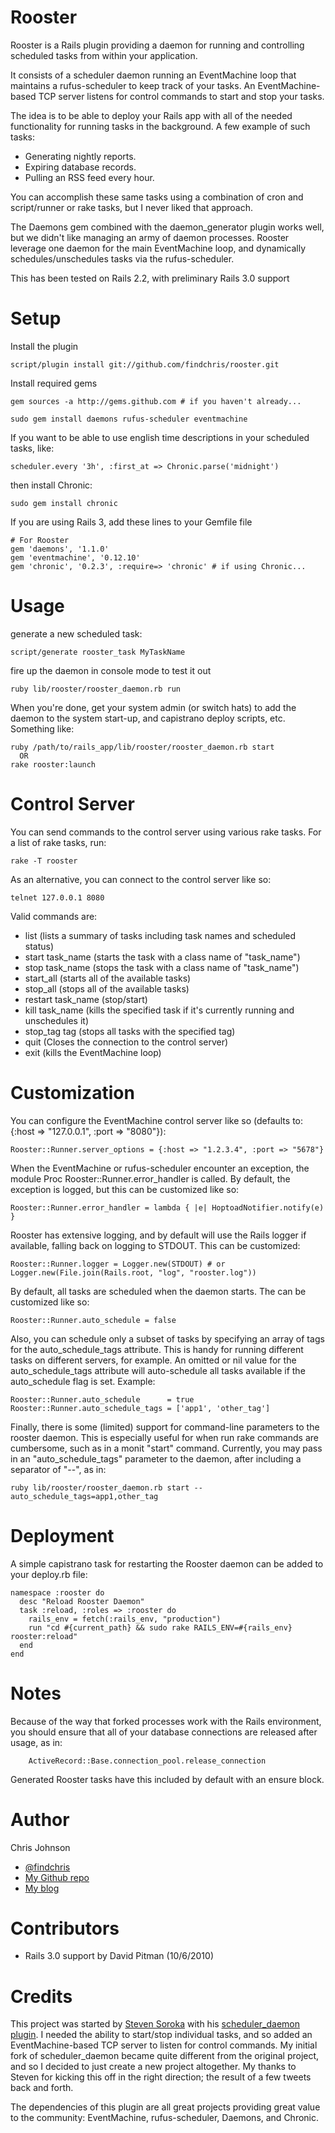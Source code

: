 Rooster
================

Rooster is a Rails plugin providing a daemon for running and controlling scheduled tasks from within your application. 

It consists of a scheduler daemon running an EventMachine loop that maintains a rufus-scheduler to keep track of your tasks.  An EventMachine-based TCP server listens for control commands to start and stop your tasks.

The idea is to be able to deploy your Rails app with all of the needed functionality for running tasks in the background.  A few example of such tasks:

* Generating nightly reports. 
* Expiring database records.
* Pulling an RSS feed every hour.

You can accomplish these same tasks using a combination of cron and script/runner or rake tasks, but I never liked that approach.

The Daemons gem combined with the daemon_generator plugin works well, but we didn't like managing an army of daemon processes.  Rooster leverage one daemon for the main EventMachine loop, and dynamically schedules/unschedules tasks via the rufus-scheduler.

This has been tested on Rails 2.2, with preliminary Rails 3.0 support

Setup
=====

Install the plugin

    script/plugin install git://github.com/findchris/rooster.git

Install required gems

    gem sources -a http://gems.github.com # if you haven't already...

    sudo gem install daemons rufus-scheduler eventmachine

If you want to be able to use english time descriptions in your scheduled tasks, like:

    scheduler.every '3h', :first_at => Chronic.parse('midnight')

then install Chronic:

    sudo gem install chronic

If you are using Rails 3, add these lines to your Gemfile file
	
	# For Rooster
	gem 'daemons', '1.1.0'
	gem 'eventmachine', '0.12.10'
	gem 'chronic', '0.2.3', :require=> 'chronic' # if using Chronic...
	

Usage
=====

generate a new scheduled task:

    script/generate rooster_task MyTaskName

fire up the daemon in console mode to test it out

    ruby lib/rooster/rooster_daemon.rb run

When you're done, get your system admin (or switch hats) to add the daemon to the system start-up, and
capistrano deploy scripts, etc.  Something like:

    ruby /path/to/rails_app/lib/rooster/rooster_daemon.rb start
      OR
    rake rooster:launch

Control Server
==============

You can send commands to the control server using various rake tasks.  For a list of rake tasks, run:
    
    rake -T rooster

As an alternative, you can connect to the control server like so:

    telnet 127.0.0.1 8080

Valid commands are:

* list (lists a summary of tasks including task names and scheduled status)
* start task_name (starts the task with a class name of "task_name")
* stop task_name (stops the task with a class name of "task_name")
* start_all (starts all of the available tasks)
* stop_all (stops all of the available tasks)
* restart task_name (stop/start)
* kill task_name (kills the specified task if it's currently running and unschedules it)
* stop_tag tag (stops all tasks with the specified tag)
* quit (Closes the connection to the control server)
* exit (kills the EventMachine loop)

Customization
=============

You can configure the EventMachine control server like so (defaults to:  {:host => "127.0.0.1", :port => "8080"}):

    Rooster::Runner.server_options = {:host => "1.2.3.4", :port => "5678"}

When the EventMachine or rufus-scheduler encounter an exception, the module Proc Rooster::Runner.error_handler is called.  By default, the exception is logged, but this can be customized like so:

    Rooster::Runner.error_handler = lambda { |e| HoptoadNotifier.notify(e) }

Rooster has extensive logging, and by default will use the Rails logger if available, falling back on logging to STDOUT.  This can be customized:

    Rooster::Runner.logger = Logger.new(STDOUT) # or Logger.new(File.join(Rails.root, "log", "rooster.log"))

By default, all tasks are scheduled when the daemon starts.  The can be customized like so:
    
    Rooster::Runner.auto_schedule = false
    
Also, you can schedule only a subset of tasks by specifying an array of tags for the auto_schedule_tags attribute.  This is handy for running different tasks on different servers, for example.  An omitted or nil value for the auto_schedule_tags attribute will auto-schedule all tasks available if the auto_schedule flag is set.  Example:
    
    Rooster::Runner.auto_schedule      = true
    Rooster::Runner.auto_schedule_tags = ['app1', 'other_tag']
    
Finally, there is some (limited) support for command-line parameters to the rooster daemon.  This is especially useful for when run rake commands are cumbersome, such as in a monit "start" command.  Currently, you may pass in an "auto_schedule_tags" parameter to the daemon, after including a separator of "--", as in:

    ruby lib/rooster/rooster_daemon.rb start -- auto_schedule_tags=app1,other_tag


    
Deployment
==========

A simple capistrano task for restarting the Rooster daemon can be added to your deploy.rb file:

    namespace :rooster do
      desc "Reload Rooster Daemon"
      task :reload, :roles => :rooster do
        rails_env = fetch(:rails_env, "production")
        run "cd #{current_path} && sudo rake RAILS_ENV=#{rails_env} rooster:reload"
      end
    end

Notes
=====

Because of the way that forked processes work with the Rails environment, you should ensure that all of your database connections are released after usage, as in:

		ActiveRecord::Base.connection_pool.release_connection
		
Generated Rooster tasks have this included by default with an ensure block. 

Author
======

Chris Johnson

* [@findchris](http://twitter.com/findchris)
* [My Github repo](http://github.com/findchris)
* [My blog](http://foundchris.com)

Contributors
============
* Rails 3.0 support by David Pitman (10/6/2010)

Credits
======

This project was started by [Steven Soroka](http://blog.stevensoroka.ca) with his [scheduler_daemon plugin](http://github.com/ssoroka/scheduler_daemon/tree/master).  I needed the ability to start/stop individual tasks, and so added an EventMachine-based TCP server to listen for control commands.  My initial fork of scheduler_daemon became quite different from the original project, and so I decided to just create a new project altogether.  My thanks to Steven for kicking this off in the right direction; the result of a few tweets back and forth.

The dependencies of this plugin are all great projects providing great value to the community:  EventMachine, rufus-scheduler, Daemons, and Chronic.

